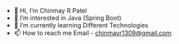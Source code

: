 - 👋 Hi, I’m Chinmay R Patel
- 👀 I’m interested in Java (Spring Boot)
- 🌱 I’m currently learning Different Technologies
- 📫 How to reach me 
  Email - chinmayr1309@gmail.com
